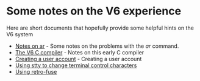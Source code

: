 # Some notes on the V6 experience

Here are short documents that hopefully provide some helpful hints on the V6 system

* [Notes on ar](ar.md) - Some notes on the problems with the _ar_ command.
* [The V6 C compiler](c-compiler.md) - Notes on this early C compiler
* [Creating a user account](user_acct.md) - Creating a user account
* [Using stty to change terminal control characters](using-stty.md)
* [Using retro-fuse](retro-fuse.md)
